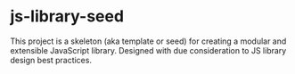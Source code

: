 # js-library-seed
This project is a skeleton (aka template or seed) for creating a modular and extensible JavaScript library. Designed with due consideration to JS library design best practices.
